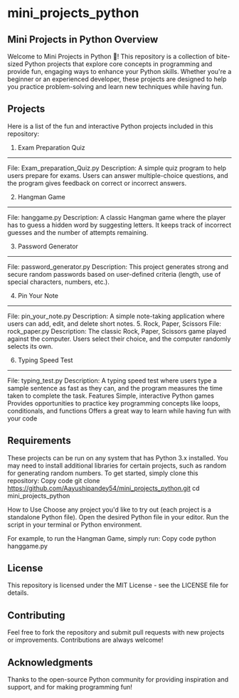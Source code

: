 # mini_projects_python
Mini Projects in Python
Overview
------------------------------------------------------------------------------------------------------------------------------------------------------------------------------------------
Welcome to Mini Projects in Python 🚀! This repository is a collection of bite-sized Python projects that explore core concepts in programming and provide fun, engaging ways to enhance your Python skills. Whether you're a beginner or an experienced developer, these projects are designed to help you practice problem-solving and learn new techniques while having fun.

Projects
----------------------------------------------------------------------------------------------
Here is a list of the fun and interactive Python projects included in this repository:
1. Exam Preparation Quiz
-------------------------------------
File: Exam_preparation_Quiz.py
Description: A simple quiz program to help users prepare for exams. Users can answer multiple-choice questions, and the program gives feedback on correct or incorrect answers.

2. Hangman Game
-------------------------------------------------------
File: hanggame.py
Description: A classic Hangman game where the player has to guess a hidden word by suggesting letters. It keeps track of incorrect guesses and the number of attempts remaining.

3. Password Generator
---------------------------------
File: password_generator.py
Description: This project generates strong and secure random passwords based on user-defined criteria (length, use of special characters, numbers, etc.).

4. Pin Your Note
----------------------------
File: pin_your_note.py
Description: A simple note-taking application where users can add, edit, and delete short notes.
5. Rock, Paper, Scissors
File: rock_paper.py
Description: The classic Rock, Paper, Scissors game played against the computer. Users select their choice, and the computer randomly selects its own.

6. Typing Speed Test
----------------------------------------
File: typing_test.py
Description: A typing speed test where users type a sample sentence as fast as they can, and the program measures the time taken to complete the task.
Features
Simple, interactive Python games
Provides opportunities to practice key programming concepts like loops, conditionals, and functions
Offers a great way to learn while having fun with your code

Requirements
-----------------------
These projects can be run on any system that has Python 3.x installed. You may need to install additional libraries for certain projects, such as random for generating random numbers.
To get started, simply clone this repository:
Copy code
git clone https://github.com/Aayushipandey54/mini_projects_python.git
cd mini_projects_python

How to Use
Choose any project you'd like to try out (each project is a standalone Python file).
Open the desired Python file in your editor.
Run the script in your terminal or Python environment.

For example, to run the Hangman Game, simply run:
Copy code
python hanggame.py

License
----------------
This repository is licensed under the MIT License - see the LICENSE file for details.

Contributing
------------------
Feel free to fork the repository and submit pull requests with new projects or improvements. Contributions are always welcome!

Acknowledgments
---------------------------------------
Thanks to the open-source Python community for providing inspiration and support, and for making programming fun!
